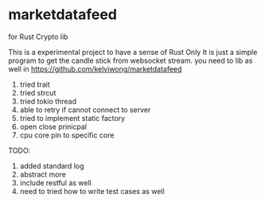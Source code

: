 # marketdatafeed
for Rust Crypto lib

This is a experimental project to have a sense of Rust Only
It is just a simple program to get the candle stick from websocket stream.
you need to lib as well in https://github.com/kelviwong/marketdatafeed

1. tried trait
2. tried strcut
3. tried tokio thread
4. able to retry if cannot connect to server
5. tried to implement static factory
6. open close prinicpal
7. cpu core pin to specific core

TODO:
1. added standard log
2. abstract more
3. include restful as well
4. need to tried how to write test cases as well
